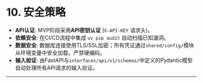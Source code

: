 # **10. 安全策略**

  * **API认证**: MVP阶段采用**API密钥认证** (`X-API-KEY` 请求头)。
  * **依赖安全**: 在CI/CD流程中集成 `uv pip audit` 自动扫描已知漏洞。
  * **数据安全**: 数据库连接使用TLS/SSL加密；所有凭证通过`shared/config/`模块从环境变量中安全加载，严禁硬编码。
  * **输入验证**: 由FastAPI与`interfaces/api/v1/schemas/`中定义的Pydantic模型自动处理所有API请求的输入验证。

-----
